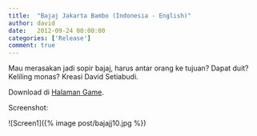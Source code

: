 ```yaml
---
title:  "Bajaj Jakarta Bambo (Indonesia - English)"
author: david
date:   2012-09-24 00:00:00
categories: ['Release']
comment: true
---
```


Mau merasakan jadi sopir bajaj, harus antar orang ke tujuan?
Dapat duit? Keliling monas? Kreasi David Setiabudi.

Download di [Halaman Game][dk-download].

Screenshot:

![Screen1]({% image post/bajajj10.jpg %})

[dk]:           http://divinekids.com
[dk-download]:  http://divinekids.com/download/
